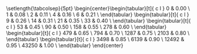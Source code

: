 \setlength{\tabcolsep}{5pt}
\begin{center}\begin{tabular}[t]{ c l }
0 & 0.00 \\
1 & 0.08 \\
2 & 0.11 \\
4 & 0.16 \\
6 & 0.21 \\
\end{tabular}
\begin{tabular}[t]{ c l }
9 & 0.26 \\
14 & 0.31 \\
21 & 0.35 \\
33 & 0.40 \\
\end{tabular}
\begin{tabular}[t]{ c l }
53 & 0.45 \\
90 & 0.50 \\
158 & 0.55 \\
278 & 0.60 \\
\end{tabular}
\begin{tabular}[t]{ c l }
479 & 0.65 \\
794 & 0.70 \\
1287 & 0.75 \\
2103 & 0.80 \\
\end{tabular}
\begin{tabular}[t]{ c l }
3498 & 0.85 \\
6139 & 0.90 \\
12492 & 0.95 \\
43250 & 1.00 \\
\end{tabular}
\end{center}